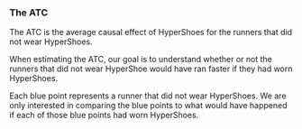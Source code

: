 ### The ATC

The ATC is the average causal effect of HyperShoes for the runners that did not wear HyperShoes. 

When estimating the ATC, our goal is to understand whether or not the runners that did not wear HyperShoe would have ran faster if they had worn HyperShoes. 

Each blue point represents a runner that did not wear HyperShoes. We are only interested in comparing the blue points to what would have happened if each of those blue points had worn HyperShoes. 
